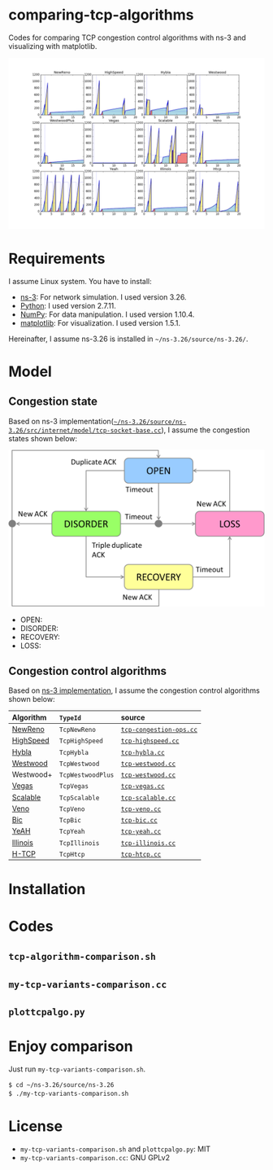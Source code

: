 # comparing-tcp-algorithms

Codes for comparing TCP congestion control algorithms with ns-3 and visualizing with matplotlib.

![fig/TcpAll.png](fig/TcpAll.png)

# Requirements

I assume Linux system. You have to install:
* [ns-3](https://www.nsnam.org/): For network simulation. I used version 3.26.
* [Python](https://www.python.org/): I used version 2.7.11.
* [NumPy](http://www.numpy.org/): For data manipulation. I used version 1.10.4.
* [matplotlib](http://matplotlib.org/): For visualization. I used version 1.5.1.

Hereinafter, I assume ns-3.26 is installed in `~/ns-3.26/source/ns-3.26/`.

# Model

## Congestion state

Based on ns-3 implementation([`~/ns-3.26/source/ns-3.26/src/internet/model/tcp-socket-base.cc`](https://www.nsnam.org/docs/release/3.26/doxygen/tcp-socket-base_8cc.html)), I assume the congestion states shown below:

![congestion-state](fig/congestion-state.png)

* OPEN:
* DISORDER:
* RECOVERY:
* LOSS: 

## Congestion control algorithms

Based on [ns-3 implementation](https://www.nsnam.org/docs/models/html/tcp.html), I assume the congestion control algorithms shown below:

|Algorithm|`TypeId`|source|
|:--|:--|:--|
|[NewReno](https://tools.ietf.org/html/rfc6582) | `TcpNewReno`| [`tcp-congestion-ops.cc`](https://www.nsnam.org/docs/release/3.26/doxygen/tcp-congestion-ops_8cc.html)|
|[HighSpeed](https://tools.ietf.org/html/rfc3649) | `TcpHighSpeed`|[`tcp-highspeed.cc`](https://www.nsnam.org/docs/release/3.26/doxygen/tcp-highspeed_8cc.html) |
|[Hybla](http://www.mathcs.emory.edu/~cheung/Courses/558/Syllabus/Papers/TCP-Hybla.pdf) | `TcpHybla`| [`tcp-hybla.cc`](https://www.nsnam.org/docs/release/3.26/doxygen/tcp-hybla_8cc.html) |
|[Westwood](https://pdfs.semanticscholar.org/d3f0/a499906d7821cf204d9ca26900c11179777e.pdf) | `TcpWestwood`| [`tcp-westwood.cc`](https://www.nsnam.org/docs/release/3.26/doxygen/tcp-westwood_8cc.html) |
|Westwood+ | `TcpWestwoodPlus`| [`tcp-westwood.cc`](https://www.nsnam.org/docs/release/3.26/doxygen/tcp-westwood_8cc.html) |
|[Vegas](http://cseweb.ucsd.edu/~rbraud/jsac.pdf) | `TcpVegas` | [`tcp-vegas.cc`](https://www.nsnam.org/docs/release/3.26/doxygen/tcp-vegas_8cc.html) |
|[Scalable](http://citeseerx.ist.psu.edu/viewdoc/download?doi=10.1.1.107.5330&rep=rep1&type=pdf) | `TcpScalable`| [`tcp-scalable.cc`](https://www.nsnam.org/docs/release/3.26/doxygen/tcp-scalable_8cc.html) |
|[Veno](http://ieeexplore.ieee.org/document/1177186/) | `TcpVeno`| [`tcp-veno.cc`](https://www.nsnam.org/docs/release/3.26/doxygen/tcp-veno_8cc.html) |
|[Bic](http://infocom2004.ieee-infocom.org/Papers/52_4.PDF) | `TcpBic`| [`tcp-bic.cc`](https://www.nsnam.org/docs/release/3.26/doxygen/tcp-bic_8cc.html) |
|[YeAH](http://infocom.uniroma1.it/~vacirca/yeah/yeah.pdf) | `TcpYeah`| [`tcp-yeah.cc`](https://www.nsnam.org/docs/release/3.26/doxygen/tcp-yeah_8cc.html) |
|[Illinois](http://dl.acm.org/citation.cfm?id=1190166) | `TcpIllinois`| [`tcp-illinois.cc`](https://www.nsnam.org/docs/release/3.26/doxygen/tcp-illinois_8cc.html) |
|[H-TCP](http://citeseerx.ist.psu.edu/viewdoc/download?doi=10.1.1.3.7816&rep=rep1&type=pdf) | `TcpHtcp`| [`tcp-htcp.cc`](https://www.nsnam.org/docs/release/3.26/doxygen/tcp-htcp_8cc.html) |

# Installation


# Codes

## `tcp-algorithm-comparison.sh`

## `my-tcp-variants-comparison.cc`

## `plottcpalgo.py`

# Enjoy comparison
Just run `my-tcp-variants-comparison.sh`.

```bash
$ cd ~/ns-3.26/source/ns-3.26
$ ./my-tcp-variants-comparison.sh
```

## 

# License
* `my-tcp-variants-comparison.sh` and `plottcpalgo.py`: MIT
* `my-tcp-variants-comparison.cc`: GNU GPLv2
